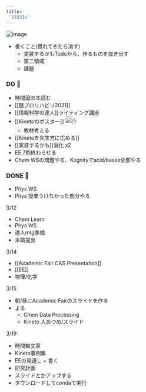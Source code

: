 ```yaml
---
title:
 '21031x'
---
```


![image](https://gyazo.com/0a951fa1c3831f97988a0b7eaa97eb55/thumb/1000)

- 書くこと(慣れてきたら消す)
    - 実装するかもTodoから、作るものを抜き出す
    - 第二領域
    - 課題

### DO 💪
- 時間論の本読む
- [[競プロリハビリ2021]]
- [[情報科学の達人]]ライティング講座
- [[Kinetoのポスター]] <img src='https://scrapbox.io/api/pages/blu3mo-public/axokxi/icon' alt='axokxi.icon' height="19.5"/>✋
    - 教材考える
- [[Kinetoを先生方に広める]]
- [[実装するかも]]消化 x2
- EE 7割終わらせる
- Chem WSの問題やる、Kognityでacid/bases全部やる

### DONE 🎉
- Phys WS
- Phys 授業うけなかった部分やる

3/12
- Chem Learn
- Phys WS
- 達人mtg準備
- 未踏提出

3/14
- [[Academic Fair CAS Presentation]]
- [[EE]]
- 物理/化学

3/15
- 朝/昼にAcademic Fairのスライドを作る
- よる
    - Chem Data Processing
    - Kineto 人あつめ/スライド

3/19
- 時間軸文章
- Kineto事例集
- EEの見通し + 書く
- 研究計画
- スライドとかアップする
- ダウンロードしてcondaで実行
